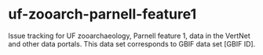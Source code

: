 # uf-zooarch-parnell-feature1
Issue tracking for UF zooarchaeology, Parnell feature 1, data in the VertNet and other data portals. This data set corresponds to GBIF data set [GBIF ID].
